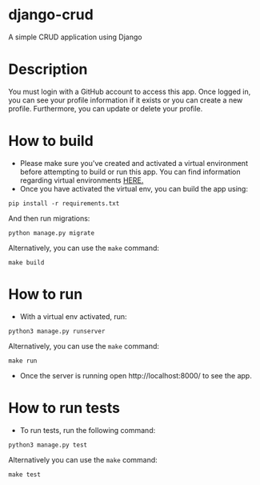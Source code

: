 # django-crud
A simple CRUD application using Django

# Description
You must login with a GitHub account to access this app.
Once logged in, you can see your profile information if it exists or you can create a new profile.
Furthermore, you can update or delete your profile.

# How to build
* Please make sure you've created and activated a virtual environment before attempting to build or run this app. 
You can find information regarding virtual environments [HERE.](https://docs.python.org/3/tutorial/venv.html)
* Once you have activated the virtual env, you can build the app using:
```
pip install -r requirements.txt
```

And then run migrations:
```
python manage.py migrate
```

Alternatively, you can use the `make` command:

```
make build
```

# How to run
* With a virtual env activated, run:
```
python3 manage.py runserver
```

Alternatively, you can use the `make` command:
```
make run
```

* Once the server is running open http://localhost:8000/ to see the app.

# How to run tests
* To run tests, run the following command:
```
python3 manage.py test
```

Alternatively you can use the `make` command:
```
make test
```